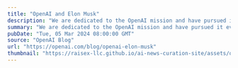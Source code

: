 ```yaml
---
title: "OpenAI and Elon Musk"
description: "We are dedicated to the OpenAI mission and have pursued it every step of the way."
summary: "We are dedicated to the OpenAI mission and have pursued it every step of the way."
pubDate: "Tue, 05 Mar 2024 08:00:00 GMT"
source: "OpenAI Blog"
url: "https://openai.com/blog/openai-elon-musk"
thumbnail: "https://raisex-llc.github.io/ai-news-curation-site/assets/openai_logo.png"
---
```


